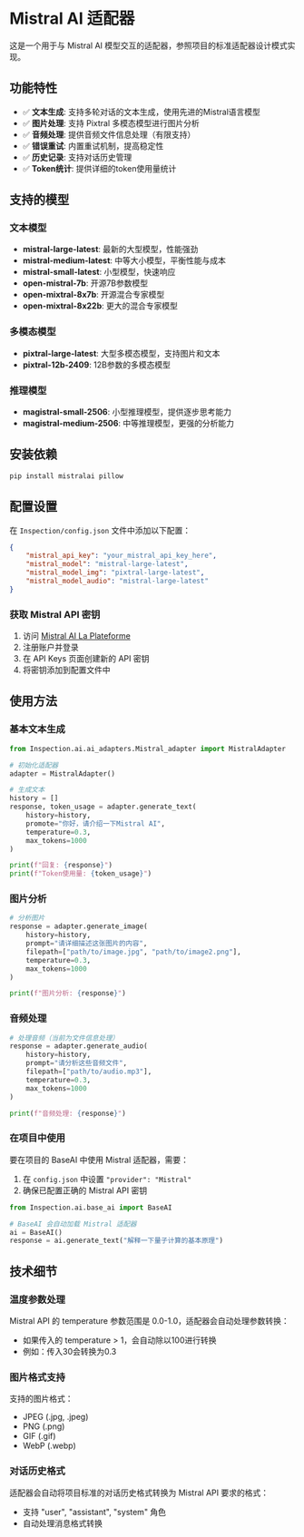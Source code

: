 # Mistral AI 适配器

这是一个用于与 Mistral AI 模型交互的适配器，参照项目的标准适配器设计模式实现。

## 功能特性

- ✅ **文本生成**: 支持多轮对话的文本生成，使用先进的Mistral语言模型
- ✅ **图片处理**: 支持 Pixtral 多模态模型进行图片分析
- ✅ **音频处理**: 提供音频文件信息处理（有限支持）
- ✅ **错误重试**: 内置重试机制，提高稳定性
- ✅ **历史记录**: 支持对话历史管理
- ✅ **Token统计**: 提供详细的token使用量统计

## 支持的模型

### 文本模型
- **mistral-large-latest**: 最新的大型模型，性能强劲
- **mistral-medium-latest**: 中等大小模型，平衡性能与成本
- **mistral-small-latest**: 小型模型，快速响应
- **open-mistral-7b**: 开源7B参数模型
- **open-mixtral-8x7b**: 开源混合专家模型
- **open-mixtral-8x22b**: 更大的混合专家模型

### 多模态模型
- **pixtral-large-latest**: 大型多模态模型，支持图片和文本
- **pixtral-12b-2409**: 12B参数的多模态模型

### 推理模型
- **magistral-small-2506**: 小型推理模型，提供逐步思考能力
- **magistral-medium-2506**: 中等推理模型，更强的分析能力

## 安装依赖

```bash
pip install mistralai pillow
```

## 配置设置

在 `Inspection/config.json` 文件中添加以下配置：

```json
{
    "mistral_api_key": "your_mistral_api_key_here",
    "mistral_model": "mistral-large-latest",
    "mistral_model_img": "pixtral-large-latest",
    "mistral_model_audio": "mistral-large-latest"
}
```

### 获取 Mistral API 密钥

1. 访问 [Mistral AI La Plateforme](https://console.mistral.ai/)
2. 注册账户并登录
3. 在 API Keys 页面创建新的 API 密钥
4. 将密钥添加到配置文件中

## 使用方法

### 基本文本生成

```python
from Inspection.ai.ai_adapters.Mistral_adapter import MistralAdapter

# 初始化适配器
adapter = MistralAdapter()

# 生成文本
history = []
response, token_usage = adapter.generate_text(
    history=history,
    promote="你好，请介绍一下Mistral AI",
    temperature=0.3,
    max_tokens=1000
)

print(f"回复: {response}")
print(f"Token使用量: {token_usage}")
```

### 图片分析

```python
# 分析图片
response = adapter.generate_image(
    history=history,
    prompt="请详细描述这张图片的内容",
    filepath=["path/to/image.jpg", "path/to/image2.png"],
    temperature=0.3,
    max_tokens=1000
)

print(f"图片分析: {response}")
```

### 音频处理

```python
# 处理音频（当前为文件信息处理）
response = adapter.generate_audio(
    history=history,
    prompt="请分析这些音频文件",
    filepath=["path/to/audio.mp3"],
    temperature=0.3,
    max_tokens=1000
)

print(f"音频处理: {response}")
```

### 在项目中使用

要在项目的 BaseAI 中使用 Mistral 适配器，需要：

1. 在 `config.json` 中设置 `"provider": "Mistral"`
2. 确保已配置正确的 Mistral API 密钥

```python
from Inspection.ai.base_ai import BaseAI

# BaseAI 会自动加载 Mistral 适配器
ai = BaseAI()
response = ai.generate_text("解释一下量子计算的基本原理")
```

## 技术细节

### 温度参数处理
Mistral API 的 temperature 参数范围是 0.0-1.0，适配器会自动处理参数转换：
- 如果传入的 temperature > 1，会自动除以100进行转换
- 例如：传入30会转换为0.3

### 图片格式支持
支持的图片格式：
- JPEG (.jpg, .jpeg)
- PNG (.png)
- GIF (.gif)
- WebP (.webp)

### 对话历史格式
适配器会自动将项目标准的对话历史格式转换为 Mistral API 要求的格式：
- 支持 "user", "assistant", "system" 角色
- 自动处理消息格式转换
